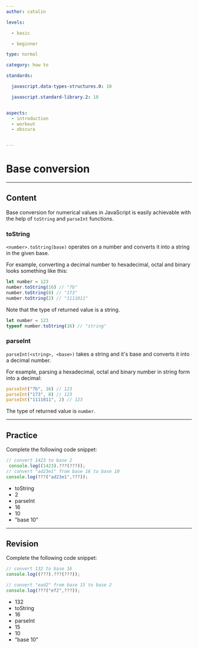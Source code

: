 ```yaml
---
author: catalin

levels:

  - basic

  - beginner

type: normal

category: how to

standards:

  javascript.data-types-structures.0: 10

  javascript.standard-library.2: 10


aspects:
  - introduction
  - workout
  - obscura


---
```


# Base conversion

---
## Content

Base conversion for numerical values in JavaScript is easily achievable
with the help of `toString` and `parseInt` functions.


### toString

`<number>.toString(base)` operates on a number and converts it into a string in the given base.

For example, converting a decimal number to hexadecimal, octal and binary looks something like this:
```javascript
let number = 123
number.toString(16) // "7b"
number.toString(8) // "173"
number.toString(2) // "1111011"
```

Note that the type of returned value is a string.

```javascript
let number = 123
typeof number.toString(16) // "string"
```

### parseInt

`parseInt(<string>, <base>)` takes a string and it's base and converts it into a decimal number.

For example, parsing a hexadecimal, octal and binary number in string form into a decimal:

```javascript
parseInt("7b", 16) // 123
parseInt("173", 8) // 123
parseInt("1111011", 2) // 123
```

The type of returned value is `number`.

---
## Practice

Complete the following code snippet:
```javascript
// convert 1423 to base 2
 console.log((1423).???(???));
// convert "ad23e1" from base 16 to base 10
console.log(???("ad23e1",???));
```

* toString
* 2
* parseInt
* 16
* 10
* ”base 10”

---
## Revision

Complete the following code snippet:
```javascript
// convert 132 to base 16
console.log((???).???(???));

// convert "ead2" from base 15 to base 2
console.log(???("ef2",???));
```

* 132
* toString
* 16
* parseInt
* 15
* 10
* ”base 10”
